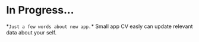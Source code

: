 # In Progress...
*`Just a few words about new app.`\*
Small app CV easly can update relevant data about your self.
